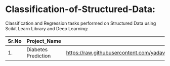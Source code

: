 # Classification-of-Structured-Data:

Classification and Regression tasks performed on Structured Data using Scikit Learn Library and Deep Learning:


| Sr.No | Project_Name                      |  Link                                                         |
|-------|-----------------------------------|---------------------------------------------------------------|
| 1.    | Diabetes Prediction               | https://raw.githubusercontent.com/yadavdeven/Regression_and_Classification_projects/main/data_for_all_projects/diabetes.csv |

